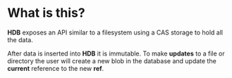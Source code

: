 # What is this?

**HDB** exposes an API similar to a filesystem using a CAS storage to hold
all the data.

After data is inserted into **HDB** it is immutable. To make **updates** to
a file or directory the user will create a new blob in the database and update
the **current** reference to the new **ref**.